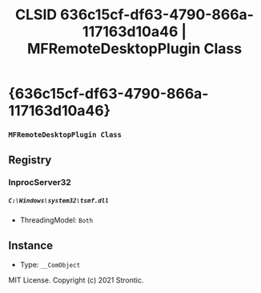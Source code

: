﻿---
title: "CLSID 636c15cf-df63-4790-866a-117163d10a46 | MFRemoteDesktopPlugin Class"
excerpt: What is COM-Object CLSID 636c15cf-df63-4790-866a-117163d10a46?
---

# {636c15cf-df63-4790-866a-117163d10a46}

### `MFRemoteDesktopPlugin Class`

## Registry


### InprocServer32

##### `C:\Windows\system32\tsmf.dll`
* ThreadingModel: `Both`

## Instance

* Type: `__ComObject`

MIT License. Copyright (c) 2021 Strontic.


